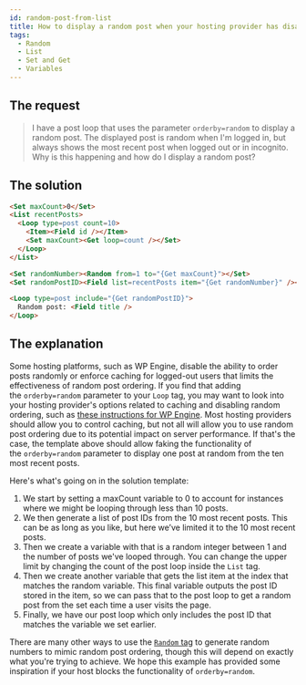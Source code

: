 ```yaml
---
id: random-post-from-list
title: How to display a random post when your hosting provider has disabled random sorting
tags:
  - Random
  - List
  - Set and Get
  - Variables
---
```

## The request

> I have a post loop that uses the parameter `orderby=random` to display a random post. The displayed post is random when I'm logged in, but always shows the most recent post when logged out or in incognito. Why is this happening and how do I display a random post?

## The solution

```html
<Set maxCount>0</Set>
<List recentPosts>
  <Loop type=post count=10>
    <Item><Field id /></Item>
    <Set maxCount><Get loop=count /></Set>
  </Loop>
</List>

<Set randomNumber><Random from=1 to="{Get maxCount}"></Set>
<Set randomPostID><Field list=recentPosts item="{Get randomNumber}" /></Set>

<Loop type=post include="{Get randomPostID}">
  Random post: <Field title />
</Loop>
```
## The explanation

Some hosting platforms, such as WP Engine, disable the ability to order posts randomly or enforce caching for logged-out users that limits the effectiveness of random post ordering. If you find that adding the `orderby=random` parameter to your `Loop` tag, you may want to look into your hosting provider's options related to caching and disabling random ordering, such as [these instructions for WP Engine](https://wpengine.com/support/about-order-by-rand/). Most hosting providers should allow you to control caching, but not all will allow you to use random post ordering due to its potential impact on server performance. If that's the case, the template above should allow faking the functionality of the `orderby=random` parameter to display one post at random from the ten most recent posts.

Here's what's going on in the solution template:

1. We start by setting a maxCount variable to 0 to account for instances where we might be looping through less than 10 posts.
2. We then generate a list of post IDs from the 10 most recent posts. This can be as long as you like, but here we’ve limited it to the 10 most recent posts.  
3. Then we create a variable with that is a random integer between 1 and the number of posts we've looped through. You can change the upper limit by changing the count of the post loop inside the `List` tag.
4. Then we create another variable that gets the list item at the index that matches the random variable. This final variable outputs the post ID stored in the item, so we can pass that to the post loop to get a random post from the set each time a user visits the page.
5. Finally, we have our post loop which only includes the post ID that matches the variable we set earlier.

There are many other ways to use the [`Random` tag](/docs/dynamic-tags/random) to generate random numbers to mimic random post ordering, though this will depend on exactly what you're trying to achieve. We hope this example has provided some inspiration if your host blocks the functionality of `orderby=random`.